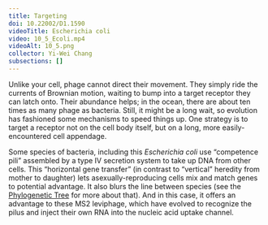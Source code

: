 ```yaml
---
title: Targeting
doi: 10.22002/D1.1590
videoTitle: Escherichia coli
video: 10_5_Ecoli.mp4
videoAlt: 10_5.png
collector: Yi-Wei Chang
subsections: []
---
```


Unlike your cell, phage cannot direct their movement. They simply ride the currents of Brownian motion, waiting to bump into a target receptor they can latch onto. Their abundance helps; in the ocean, there are about ten times as many phage as bacteria. Still, it might be a long wait, so evolution has fashioned some mechanisms to speed things up. One strategy is to target a receptor not on the cell body itself, but on a long, more easily-encountered cell appendage.

Some species of bacteria, including this *Escherichia coli* use “competence pili” assembled by a type IV secretion system to take up DNA from other cells. This “horizontal gene transfer” (in contrast to “vertical” heredity from mother to daughter) lets asexually-reproducing cells mix and match genes to potential advantage. It also blurs the line between species (see the [Phylogenetic Tree](C-phylogenetic-tree.html) for more about that). And in this case, it offers an advantage to these MS2 leviphage, which have evolved to recognize the pilus and inject their own RNA into the nucleic acid uptake channel.

